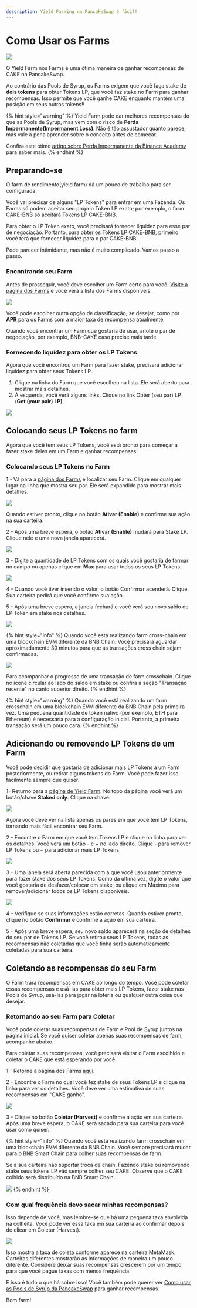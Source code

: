 ```yaml
---
description: Yield Farming na PancakeSwap é fácil!
---
```


# Como Usar os Farms

![](../../.gitbook/assets/how-to-yield-farms-header.png)

O Yield Farm nos Farms é uma ótima maneira de ganhar recompensas de CAKE na PancakeSwap.&#x20;

Ao contrário das Pools de Syrup, os Farms exigem que você faça stake de **dois tokens** para obter Tokens LP, que você faz stake no Farm para ganhar recompensas. Isso permite que você ganhe CAKE enquanto mantém uma posição em seus outros tokens!!

{% hint style="warning" %}
Yield Farm pode dar melhores recompensas do que as Pools de Syrup, mas vem com o risco de **Perda Impermanente(Impermanent Loss)**. Não é tão assustador quanto parece, mas vale a pena aprender sobre o conceito antes de começar.&#x20;

Confira este ótimo [artigo sobre Perda Impermanente da Binance Academy](https://academy.binance.com/pt/articles/impermanent-loss-explained) para saber mais.
{% endhint %}

## Preparando-se

O farm de rendimento(yield farm) dá um pouco de trabalho para ser configurada.&#x20;

Você vai precisar de alguns "LP Tokens" para entrar em uma Fazenda. Os Farms só podem aceitar seu próprio Token LP exato; por exemplo, o farm CAKE-BNB só aceitará Tokens LP CAKE-BNB.&#x20;

Para obter o LP Token exato, você precisará fornecer liquidez para esse par de negociação. Portanto, para obter os Tokens LP CAKE-BNB, primeiro você terá que fornecer liquidez para o par CAKE-BNB.&#x20;

Pode parecer intimidante, mas não é muito complicado. Vamos passo a passo.

### Encontrando seu Farm

Antes de prosseguir, você deve escolher um Farm certo para você. [Visite a página dos Farms](https://pancakeswap.finance/farms) e você verá a lista dos Farms disponíveis.

![](<../../.gitbook/assets/image (24).png>)

Você pode escolher outra opção de classificação, se desejar, como por **APR** para os Farms com a maior taxa de recompensa atualmente.

Quando você encontrar um Farm que gostaria de usar, anote o par de negociação, por exemplo, BNB-CAKE caso precise mais tarde.

### Fornecendo liquidez para obter os LP Tokens

Agora que você encontrou um Farm para fazer stake, precisará adicionar liquidez para obter seus Tokens LP.

1. Clique na linha do Farm  que você escolheu na lista. Ele será aberto para mostrar mais detalhes.
2. À esquerda, você verá alguns links. Clique no link Obter (seu par) LP (**Get (your pair) LP)**.

![](<../../.gitbook/assets/image (9).png>)

## Colocando seus LP Tokens no farm

Agora que você tem seus LP Tokens, você está pronto para começar a fazer stake deles em um Farm e ganhar recompensas!

### Colocando seus LP Tokens no Farm

1 - Vá para a [página dos Farms](https://pancakeswap.finance/farms)  e localizar seu Farm. Clique em qualquer lugar na linha que mostra seu par. Ele será expandido para mostrar mais detalhes.

![](<../../.gitbook/assets/image (26).png>)

Quando estiver pronto, clique no botão **Ativar (Enable)** e confirme sua ação na sua carteira.&#x20;

2 - Após uma breve espera, o botão **Ativar (Enable)** mudará para Stake LP. Clique nele e uma nova janela aparecerá.

![](<../../.gitbook/assets/image (19).png>)

3 - Digite a quantidade de LP Tokens com os quais você gostaria de farmar no campo ou apenas clique em **Max** para usar todos os seus LP Tokens.

![](<../../.gitbook/assets/image (15).png>)

4 - Quando você tiver inserido o valor, o botão Confirmar acenderá. Clique. Sua carteira pedirá que você confirme sua ação.

5 - Após uma breve espera, a janela fechará e você verá seu novo saldo de LP Token em stake nos detalhes.

![](<../../.gitbook/assets/image (25).png>)

{% hint style="info" %}
Quando você está realizando farm cross-chain em uma blockchain EVM diferente da BNB Chain. Você precisará aguardar aproximadamente 30 minutos para que as transações cross chain sejam confirmadas.

![](<../../.gitbook/assets/image (17).png>)

Para acompanhar o progresso de uma transação de farm crosschain. Clique no ícone circular ao lado do saldo em stake ou confira a seção "Transação recente" no canto superior direito.
{% endhint %}

{% hint style="warning" %}
Quando você está realizando um farm crosschain em uma blockchain EVM diferente da BNB Chain pela primeira vez. Uma pequena quantidade de token nativo (por exemplo, ETH para Ethereum) é necessária para a configuração inicial. Portanto, a primeira transação será um pouco cara.
{% endhint %}

## Adicionando ou removendo LP Tokens de um Farm

Você pode decidir que gostaria de adicionar mais LP Tokens a um Farm posteriormente, ou retirar alguns tokens do Farm. Você pode fazer isso facilmente sempre que quiser.

1- Returno para a [página de Yield Farm](https://pancakeswap.finance/farms). No topo da página você verá um botão/chave **Staked only**. Clique na chave.

![](<../../.gitbook/assets/image (34).png>)

Agora você deve ver na lista apenas os pares em que você tem LP Tokens, tornando mais fácil encontrar seu Farm.

2 - Encontre o Farm em que você tem Tokens LP e clique na linha para ver os detalhes. Você verá um botão - e + no lado direito. Clique - para remover LP Tokens ou + para adicionar mais LP Tokens

![](<../../.gitbook/assets/image (102) (2) (2) (1) (1) (1) (1) (1) (1) (1).png>)

3 - Uma janela será aberta parecida com a que você usou anteriormente para fazer stake dos seus LP Tokens. Como da última vez, digite o valor que você gostaria de desfazer/colocar em stake, ou clique em Máximo para remover/adicionar todos os LP Tokens disponíveis.

![](<../../.gitbook/assets/image (33).png>)

4 - Verifique se suas informações estão corretas. Quando estiver pronto, clique no botão **Confirmar** e confirme a ação em sua carteira.&#x20;

5 - Após uma breve espera, seu novo saldo aparecerá na seção de detalhes do seu par de Tokens LP. Se você retirou seus LP Tokens, todas as recompensas não coletadas que você tinha serão automaticamente coletadas para sua carteira.

## Coletando as recompensas do seu Farm

O Farm trará recompensas em CAKE ao longo do tempo. Você pode coletar essas recompensas e usá-las para obter mais LP Tokens, fazer stake nas Pools de Syrup, usá-las para jogar na loteria ou qualquer outra coisa que desejar.

### Retornando ao seu Farm para Coletar

Você pode coletar suas recompensas de Farm e Pool de Syrup juntos na página inicial. Se você quiser coletar apenas suas recompensas de farm, acompanhe abaixo.&#x20;

Para coletar suas recompensas, você precisará visitar o Farm escolhido e coletar o CAKE que está esperando por você.

1 -  Retorne à página dos Farms [aqui](https://pancakeswap.finance/farms).&#x20;

2 - Encontre o Farm no qual você fez stake de seus Tokens LP e clique na linha para ver os detalhes. Você deve ver uma estimativa de suas recompensas em "CAKE ganho".

![](<../../.gitbook/assets/image (13).png>)

3 - Clique no botão **Coletar (Harvest)** e confirme a ação em sua carteira. Após uma breve espera, o CAKE será sacado para sua carteira para você usar como quiser.

{% hint style="info" %}
Quando você está realizando farm crosschain em uma blockchain EVM diferente da BNB Chain. Você sempre precisará mudar para o BNB Smart Chain para colher suas recompensas de farm.&#x20;

Se a sua carteira não suportar troca de chain. Fazendo stake ou removendo stake seus tokens LP vão sempre colher seu CAKE. Observe que o CAKE colhido será distribuído na BNB Smart Chain.

![](<../../.gitbook/assets/image (20).png>)
{% endhint %}

### Com qual frequência devo sacar minhas recompensas?

Isso depende de você, mas lembre-se que há uma pequena taxa envolvida na colheita. Você pode ver essa taxa em sua carteira ao confirmar depois de clicar em Coletar (Harvest).

![](<../../.gitbook/assets/image (31) (1).png>)

Isso mostra a taxa de coleta conforme aparece na carteira MetaMask. Carteiras diferentes mostrarão as informações de maneira um pouco diferente. Considere deixar suas recompensas crescerem por um tempo para que você pague taxas com menos frequência.&#x20;

E isso é tudo o que há sobre isso! Você também pode querer ver [Como usar as Pools de Syrup da PancakeSwap](https://docs.pancakeswap.finance/v/portuguese-brazilian/produtos/syrup-pool) para ganhar recompensas.&#x20;

Bom farm!
